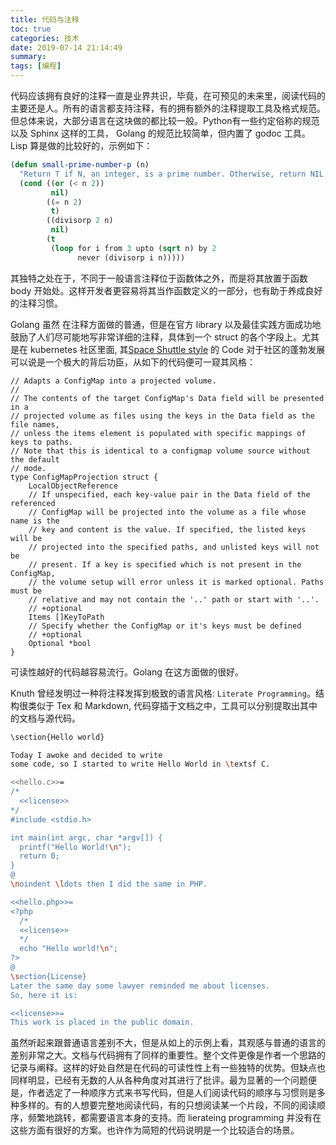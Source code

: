 ```yaml
---
title: 代码与注释
toc: true
categories: 技术
date: 2019-07-14 21:14:49
summary:
tags: [编程]
---
```


代码应该拥有良好的注释一直是业界共识，毕竟，在可预见的未来里，阅读代码的主要还是人。所有的语言都支持注释，有的拥有额外的注释提取工具及格式规范。但总体来说，大部分语言在这块做的都比较一般。Python有一些约定俗称的规范以及 Sphinx 这样的工具， Golang 的规范比较简单，但内置了 godoc 工具。Lisp 算是做的比较好的，示例如下：

```commonlisp
(defun small-prime-number-p (n)
  "Return T if N, an integer, is a prime number. Otherwise, return NIL."
  (cond ((or (< n 2))
         nil)
        ((= n 2)
         t)
        ((divisorp 2 n)
         nil)
        (t
         (loop for i from 3 upto (sqrt n) by 2
               never (divisorp i n)))))
```



其独特之处在于，不同于一般语言注释位于函数体之外，而是将其放置于函数 body 开始处。这样开发者更容易将其当作函数定义的一部分，也有助于养成良好的注释习惯。



Golang 虽然 在注释方面做的普通，但是在官方 library 以及最佳实践方面成功地鼓励了人们尽可能地写非常详细的注释，具体到一个 struct 的各个字段上。尤其是在 kubernetes 社区里面,  其[Space Shuttle style](https://news.ycombinator.com/item?id=18772873) 的 Code 对于社区的蓬勃发展可以说是一个极大的背后功臣，从如下的代码便可一窥其风格：

```golang
// Adapts a ConfigMap into a projected volume.
//
// The contents of the target ConfigMap's Data field will be presented in a
// projected volume as files using the keys in the Data field as the file names,
// unless the items element is populated with specific mappings of keys to paths.
// Note that this is identical to a configmap volume source without the default
// mode.
type ConfigMapProjection struct {
	LocalObjectReference
	// If unspecified, each key-value pair in the Data field of the referenced
	// ConfigMap will be projected into the volume as a file whose name is the
	// key and content is the value. If specified, the listed keys will be
	// projected into the specified paths, and unlisted keys will not be
	// present. If a key is specified which is not present in the ConfigMap,
	// the volume setup will error unless it is marked optional. Paths must be
	// relative and may not contain the '..' path or start with '..'.
	// +optional
	Items []KeyToPath
	// Specify whether the ConfigMap or it's keys must be defined
	// +optional
	Optional *bool
}
```

可读性越好的代码越容易流行。Golang 在这方面做的很好。



Knuth 曾经发明过一种将注释发挥到极致的语言风格: `Literate Programming`。结构很类似于 Tex 和 Markdown, 代码穿插于文档之中，工具可以分别提取出其中的文档与源代码。



```bash
\section{Hello world}

Today I awoke and decided to write
some code, so I started to write Hello World in \textsf C.

<<hello.c>>=
/*
  <<license>>
*/
#include <stdio.h>

int main(int argc, char *argv[]) {
  printf("Hello World!\n");
  return 0;
}
@
\noindent \ldots then I did the same in PHP.

<<hello.php>>=
<?php
  /*
  <<license>>
  */
  echo "Hello world!\n";
?>
@
\section{License}
Later the same day some lawyer reminded me about licenses.
So, here it is:

<<license>>=
This work is placed in the public domain.
```



虽然听起来跟普通语言差别不大，但是从如上的示例上看，其观感与普通的语言的差别非常之大。文档与代码拥有了同样的重要性。整个文件更像是作者一个思路的记录与阐释。这样的好处自然是在代码的可读性性上有一些独特的优势。但缺点也同样明显，已经有无数的人从各种角度对其进行了批评。最为显著的一个问题便是，作者选定了一种顺序方式来书写代码，但是人们阅读代码的顺序与习惯则是多种多样的。有的人想要完整地阅读代码，有的只想阅读某一个片段，不同的阅读顺序，频繁地跳转，都需要语言本身的支持。而 lierateing programming 并没有在这些方面有很好的方案。也许作为简短的代码说明是一个比较适合的场景。










